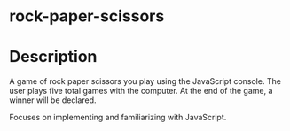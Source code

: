 # rock-paper-scissors

# Description
A game of rock paper scissors you play using the JavaScript console. 
The user plays five total games with the computer. At the end of the game, a winner will be declared.

Focuses on implementing and familiarizing with JavaScript. 

